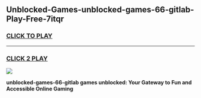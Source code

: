 
## Unblocked-Games-unblocked-games-66-gitlab-Play-Free-7itqr
<h3>
<a href="https://premium76.site?title=unblocked-games-66-gitlab&ref=10A">CLICK TO PLAY</a></h3>
<hr>

<h3>
<a href="https://premium76.site?title=unblocked-games-66-gitlab&ref=10A">CLICK 2 PLAY</a>
  
</h3>

<a href="https://premium76.site?title=unblocked-games-66-gitlab&ref=10A"><img src="https://clearcache.store/games.png"></a>


**unblocked-games-66-gitlab games unblocked: Your Gateway to Fun and Accessible Online Gaming**
